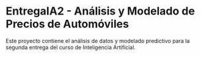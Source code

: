 # EntregaIA2 - Análisis y Modelado de Precios de Automóviles

Este proyecto contiene el análisis de datos y modelado predictivo para la segunda entrega del curso de Inteligencia Artificial.
